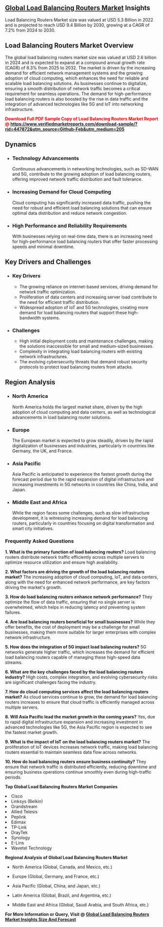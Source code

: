 <h2><a href="https://www.verifiedmarketreports.com/download-sample/?rid=447872&amp;utm_source=Github&amp;utm_medium=205" target="_blank">Global Load Balancing Routers Market</a> Insights</h2><p>Load Balancing Routers Market size was valued at USD 5.3 Billion in 2022 and is projected to reach USD 9.4 Billion by 2030, growing at a CAGR of 7.2% from 2024 to 2030.</p><p> <h2>Load Balancing Routers Market Overview</h2> <p>The global load balancing routers market size was valued at USD 2.6 billion in 2024 and is expected to expand at a compound annual growth rate (CAGR) of 8.3% from 2025 to 2032. The market is driven by the increasing demand for efficient network management systems and the growing adoption of cloud computing, which enhances the need for reliable and scalable load balancing solutions. As businesses continue to digitalize, ensuring a smooth distribution of network traffic becomes a critical requirement for seamless operations. The demand for high-performance load balancing routers is also boosted by the rise in data traffic and the integration of advanced technologies like 5G and IoT into networking infrastructure.</p> <p><strong><p><span class=""><span style="color: #ff0000;"><strong>Download Full PDF Sample Copy of Load Balancing Routers Market Report</strong> @ </span><a href="https://www.verifiedmarketreports.com/download-sample/?rid=447872&amp;utm_source=Github-Feb&amp;utm_medium=205" target="_blank">https://www.verifiedmarketreports.com/download-sample/?rid=447872&amp;utm_source=Github-Feb&amp;utm_medium=205</a></span></p></strong></p> <h2>Dynamics</h2> <ul> <li><h3>Technology Advancements</h3>Continuous advancements in networking technologies, such as SD-WAN and 5G, contribute to the growing adoption of load balancing routers, offering improved network traffic distribution and fault tolerance.</li> <li><h3>Increasing Demand for Cloud Computing</h3>Cloud computing has significantly increased data traffic, pushing the need for robust and efficient load balancing solutions that can ensure optimal data distribution and reduce network congestion.</li> <li><h3>High Performance and Reliability Requirements</h3>With businesses relying on real-time data, there is an increasing need for high-performance load balancing routers that offer faster processing speeds and minimal downtime.</li> </ul> <h2>Key Drivers and Challenges</h2> <ul> <li><h3>Key Drivers</h3> <ul> <li>The growing reliance on internet-based services, driving demand for network traffic optimization.</li> <li>Proliferation of data centers and increasing server load contribute to the need for efficient traffic distribution.</li> <li>Widespread adoption of IoT and 5G technologies, creating more demand for load balancing routers that support these high-bandwidth systems.</li> </ul> </li> <li><h3>Challenges</h3> <ul> <li>High initial deployment costs and maintenance challenges, making the solutions inaccessible for small and medium-sized businesses.</li> <li>Complexity in integrating load balancing routers with existing network infrastructures.</li> <li>The evolving cybersecurity threats that demand robust security protocols to protect load balancing routers from attacks.</li> </ul> </li> </ul> <h2>Region Analysis</h2> <ul> <li><h3>North America</h3>North America holds the largest market share, driven by the high adoption of cloud computing and data centers, as well as technological advancements in load balancing router solutions.</li> <li><h3>Europe</h3>The European market is expected to grow steadily, driven by the rapid digitalization of businesses and industries, particularly in countries like Germany, the UK, and France.</li> <li><h3>Asia Pacific</h3>Asia Pacific is anticipated to experience the fastest growth during the forecast period due to the rapid expansion of digital infrastructure and increasing investments in 5G networks in countries like China, India, and Japan.</li> <li><h3>Middle East and Africa</h3>While the region faces some challenges, such as slow infrastructure development, it is witnessing increasing demand for load balancing routers, particularly in countries focusing on digital transformation and smart city initiatives.</li> </ul> <h3>Frequently Asked Questions</h3> <p><strong>1. What is the primary function of load balancing routers?</strong> Load balancing routers distribute network traffic efficiently across multiple servers to optimize resource utilization and ensure high availability.</p> <p><strong>2. What factors are driving the growth of the load balancing routers market?</strong> The increasing adoption of cloud computing, IoT, and data centers, along with the need for enhanced network performance, are key factors driving the market's growth.</p> <p><strong>3. How do load balancing routers enhance network performance?</strong> They optimize the flow of data traffic, ensuring that no single server is overwhelmed, which helps in reducing latency and preventing system failures.</p> <p><strong>4. Are load balancing routers beneficial for small businesses?</strong> While they offer benefits, the cost of deployment may be a challenge for small businesses, making them more suitable for larger enterprises with complex network infrastructure.</p> <p><strong>5. How does the integration of 5G impact load balancing routers?</strong> 5G networks generate higher traffic, which increases the demand for efficient load balancing routers capable of managing these high-speed data streams.</p> <p><strong>6. What are the key challenges faced by the load balancing routers industry?</strong> High costs, complex integration, and evolving cybersecurity risks are significant challenges facing the industry.</p> <p><strong>7. How do cloud computing services affect the load balancing routers market?</strong> As cloud services continue to grow, the demand for load balancing routers increases to ensure that cloud traffic is efficiently managed across multiple servers.</p> <p><strong>8. Will Asia Pacific lead the market growth in the coming years?</strong> Yes, due to rapid digital infrastructure expansion and increasing investment in advanced technologies like 5G, the Asia Pacific region is expected to see the fastest market growth.</p> <p><strong>9. What is the impact of IoT on the load balancing routers market?</strong> The proliferation of IoT devices increases network traffic, making load balancing routers essential to maintain seamless data flow across networks.</p> <p><strong>10. How do load balancing routers ensure business continuity?</strong> They ensure that network traffic is distributed efficiently, reducing downtime and ensuring business operations continue smoothly even during high-traffic periods.</p> </p><p><strong>Top Global Load Balancing Routers Market Companies</strong></p><div data-test-id=""><p><li>Cisco</li><li> Linksys (Belkin)</li><li> Grandstream</li><li> Allied Telesis</li><li> Peplink</li><li> Edimax</li><li> TP-Link</li><li> DrayTek</li><li> Synology</li><li> E-Lins</li><li> Wavetel Technology</li></p><div><strong>Regional Analysis of&nbsp;Global Load Balancing Routers Market</strong></div><ul><li dir="ltr"><p dir="ltr">North America&nbsp;(Global, Canada, and Mexico, etc.)</p></li><li dir="ltr"><p dir="ltr">Europe (Global, Germany, and France, etc.)</p></li><li dir="ltr"><p dir="ltr">Asia Pacific&nbsp;(Global, China, and Japan, etc.)</p></li><li dir="ltr"><p dir="ltr">Latin America&nbsp;(Global, Brazil, and Argentina, etc.)</p></li><li dir="ltr">Middle East and Africa&nbsp;(Global, Saudi Arabia, and South Africa, etc.)</li></ul><p><strong>For More Information or Query, Visit @&nbsp;</strong><strong><a href="https://www.verifiedmarketreports.com/product/load-balancing-routers-market/?utm_source=Github&amp;utm_medium=205" target="_blank">Global Load Balancing Routers Market Insights Size And Forecast</a></strong></p></div>
